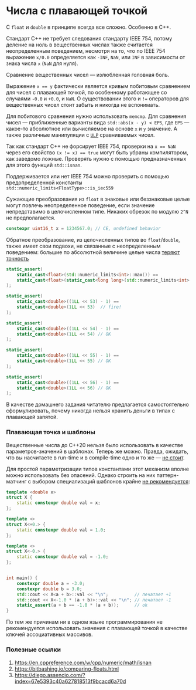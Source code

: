 # Числа с плавающей точкой

С `float` и `double` в принципе всегда все сложно. Особенно в C++.

Стандарт C++ не требует следования стандарту IEEE 754, потому деление на ноль в вещественных числах также считается неопределенным поведением, несмотря на то, что
по IEEE 754 выражение `x/0.0` определяется как `-INF`, `NaN`, или `INF` в зависимости от знака числа `x` (`NaN` для нуля).

Сравнение вещественных чисел — излюбленная головная боль.

Выражение `x == y` фактически является кривым побитовым сравнением для чисел с плавающей точкой, по особенному работающее со случаями `-0.0` и `+0.0`, и `NaN`.
О существовании этого и `!=` операторов для вещественных чисел стоит забыть и никогда не вспонимать.

Для побитового сравнения нужно использовать `memcmp`.
Для сравнения чисел — приближенные варианты вида `std::abs(x - y) < EPS`, где `EPS` — какое-то абсолютное или вычисляемое на основе `x` и `y` значение. А также различные манипуляции с [`ULP`](https://en.wikipedia.org/wiki/Unit_in_the_last_place) сравниваемых чисел.

Так как стандарт C++ не форсирует IEEE 754,
проверки на `x == NaN` через его свойство `(x != x) == true` могут быть убраны компилятором, как заведомо ложные. Проверять нужно с помощью предназначенных для этого
функций `std::isnan`.

Поддерживается или нет IEEE 754 можно проверить с помощью предопределенной константы
`std::numeric_limits<FloatType>::is_iec559`

Сужающие преобразования из `float` в знаковые или беззнаковые целые могут повлечь неопределенное поведение, если значение непредставимо в целочисленном типе. Никаких обрезок по модулю `2^N` не предполагается.

```C++
constexpr uint16_t x = 1234567.0; // CE, undefined behavior
```

Обратное преобразование, из целочисленных типов во `float`/`double`, также имеет свои подвохи, не связанные с неопределенным поведением: большие по абсолютной величине целые числа [теряют точность](https://godbolt.org/z/xnr5rMGKf)

```C++
static_assert(
    static_cast<float>(std::numeric_limits<int>::max()) == 
    static_cast<float>(static_cast<long long>(std::numeric_limits<int>::max()) + 1) // OK
);

static_assert(
    static_cast<double>((1LL << 53) - 1) == 
    static_cast<double>(1LL << 53)  // fire!
);

static_assert(
    static_cast<double>((1LL << 54) - 1) == 
    static_cast<double>(1LL << 54) // OK
);

static_assert(
    static_cast<double>((1LL << 55) - 1) == 
    static_cast<double>(1LL << 55) // OK
);

static_assert(
    static_cast<double>((1LL << 56) - 1) == 
    static_cast<double>(1LL << 56) // OK
);
```

В качестве домашнего задания читателю предлагается самостоятельно сформулировать, почему никогда нельзя хранить деньги в типах с плавающей запятой.


### Плавающая точка и шаблоны

Вещественные числа до C++20 нельзя было использовать в качестве параметров-значений в шаблонах. Теперь же можно. Правда, ожидать, что вы насчитаете в run-time и в compile-time одно и то же — [не стоит](https://godbolt.org/z/q55891).

Для простой параметризации типов константами этот механизм вполне можно использовать без опасений. Однако строить на них паттерн-матчинг с выбором специализаций шаблонов крайне [не рекомендуется](https://godbolt.org/z/cGf9h94cn):

```C++
template <double x>
struct X {
    static constexpr double val = x;
};

template <>
struct X<+0.> {
    static constexpr double val = 1.0;
};

template <>
struct X<-0.> {
    static constexpr double val = -1.0;
};


int main() {
    constexpr double a = -3.0;
    constexpr double b = 3.0;
    std::cout << X<a + b>::val << "\n";          // печатает +1
    std::cout << X<-1.0 * (a + b)>::val << "\n"; // печатает -1
    static_assert(a + b == -1.0 * (a + b));      // ok
}
```

По тем же причинам ни в одном языке программирования не рекомендуется использовать значения с плавающей точкой 
в качестве ключей ассоциативных массивов.

### Полезные ссылки
1. https://en.cppreference.com/w/cpp/numeric/math/isnan
2. https://bitbashing.io/comparing-floats.html
3. https://diego.assencio.com/?index=67e5393c40a627818513f9bcacd6a70d
